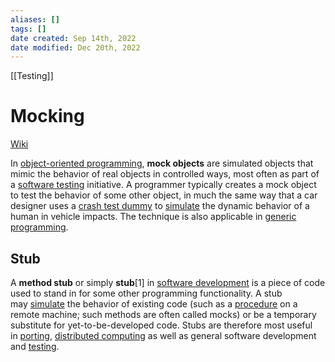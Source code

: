 ```yaml
---
aliases: []
tags: []
date created: Sep 14th, 2022
date modified: Dec 20th, 2022
---
```

[[Testing]]

# Mocking
[Wiki](https://en.wikipedia.org/wiki/Mock_object)  

In [object-oriented programming](https://en.wikipedia.org/wiki/Object-oriented_programming "Object-oriented programming"), **mock objects** are simulated objects that mimic the behavior of real objects in controlled ways, most often as part of a [software testing](https://en.wikipedia.org/wiki/Software_testing "Software testing") initiative. A programmer typically creates a mock object to test the behavior of some other object, in much the same way that a car designer uses a [crash test dummy](https://en.wikipedia.org/wiki/Crash_test_dummy "Crash test dummy") to [simulate](https://en.wikipedia.org/wiki/Simulation "Simulation") the dynamic behavior of a human in vehicle impacts. The technique is also applicable in [generic programming](https://en.wikipedia.org/wiki/Generic_programming "Generic programming").

## Stub
A **method stub** or simply **stub**[1] in [software development](https://en.wikipedia.org/wiki/Software_development "Software development") is a piece of code used to stand in for some other programming functionality. A stub may [simulate](https://en.wikipedia.org/wiki/Simulation "Simulation") the behavior of existing code (such as a [procedure](https://en.wikipedia.org/wiki/Subroutine "Subroutine") on a remote machine; such methods are often called mocks) or be a temporary substitute for yet-to-be-developed code. Stubs are therefore most useful in [porting](https://en.wikipedia.org/wiki/Porting "Porting"), [distributed computing](https://en.wikipedia.org/wiki/Distributed_computing "Distributed computing") as well as general software development and [testing](https://en.wikipedia.org/wiki/Software_testing "Software testing").

